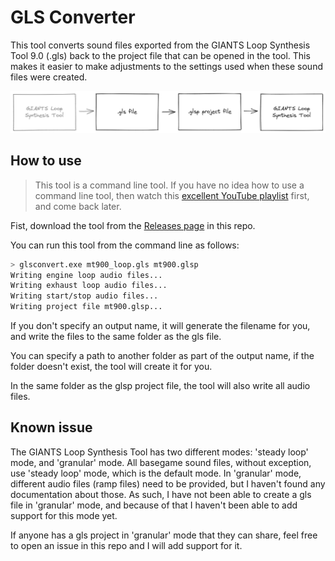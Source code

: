# GLS Converter

This tool converts sound files exported from the GIANTS Loop Synthesis Tool 9.0 (.gls) back to the project file that can be opened in the tool. This makes it easier to make adjustments to the settings used when these sound files were created.

<picture>
  <source media="(prefers-color-scheme: dark)" srcset="docs/glsflow_light.png">
  <img src="docs/glsflow.png">
</picture>

## How to use

> This tool is a command line tool. If you have no idea how to use a command line tool, then watch this [excellent YouTube playlist](https://youtube.com/playlist?list=PL6gx4Cwl9DGDV6SnbINlVUd0o2xT4JbMu) first, and come back later.

Fist, download the tool from the [Releases page](https://github.com/Paint-a-Farm/glsconvert/releases/latest) in this repo.

You can run this tool from the command line as follows:

```bash
> glsconvert.exe mt900_loop.gls mt900.glsp
Writing engine loop audio files...
Writing exhaust loop audio files...
Writing start/stop audio files...
Writing project file mt900.glsp...
```

If you don't specify an output name, it will generate the filename for you, and write the files to the same folder as the gls file.

You can specify a path to another folder as part of the output name, if the folder doesn't exist, the tool will create it for you.

In the same folder as the glsp project file, the tool will also write all audio files. 

## Known issue

The GIANTS Loop Synthesis Tool has two different modes: 'steady loop' mode, and 'granular' mode. All basegame sound files, without exception, use 'steady loop' mode, which is the default mode. In 'granular' mode, different audio files (ramp files) need to be provided, but I haven't found any documentation about those. As such, I have not been able to create a gls file in 'granular' mode, and because of that I haven't been able to add support for this mode yet.

If anyone has a gls project in 'granular' mode that they can share, feel free to open an issue in this repo and I will add support for it.
